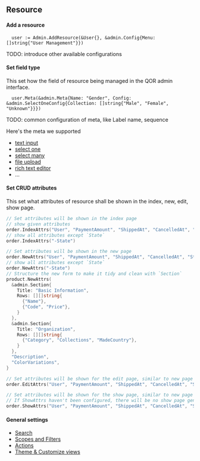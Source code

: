 ## Resource

#### Add a resource

```
  user := Admin.AddResource(&User{}, &admin.Config{Menu: []string{"User Management"}})
```

TODO: introduce other available configurations

#### Set field type

This set how the field of resource being managed in the QOR admin interface.

```
  user.Meta(&admin.Meta{Name: "Gender", Config: &admin.SelectOneConfig{Collection: []string{"Male", "Female", "Unknown"}}})
```

TODO: common configuration of meta, like Label name, sequence

Here's the meta we supported

- [text input]()
- [select one]()
- [select many]()
- [file upload]()
- [rich text editor]()
- ...

#### Set CRUD attributes

This set what attributes of resource shall be shown in the index, new, edit, show page.

```go
// Set attributes will be shown in the index page
// show given attributes
order.IndexAttrs("User", "PaymentAmount", "ShippedAt", "CancelledAt", "State", "ShippingAddress")
// show all attributes except `State`
order.IndexAttrs("-State")

// Set attributes will be shown in the new page
order.NewAttrs("User", "PaymentAmount", "ShippedAt", "CancelledAt", "State", "ShippingAddress")
// show all attributes except `State`
order.NewAttrs("-State")
// Structure the new form to make it tidy and clean with `Section`
product.NewAttrs(
  &admin.Section{
    Title: "Basic Information",
    Rows: [][]string{
      {"Name"},
      {"Code", "Price"},
    }
  },
  &admin.Section{
    Title: "Organization",
    Rows: [][]string{
      {"Category", "Collections", "MadeCountry"},
    }
  },
  "Description",
  "ColorVariations",
}

// Set attributes will be shown for the edit page, similar to new page
order.EditAttrs("User", "PaymentAmount", "ShippedAt", "CancelledAt", "State", "ShippingAddress")

// Set attributes will be shown for the show page, similar to new page
// If ShowAttrs haven't been configured, there will be no show page generated, by will show the edit from instead
order.ShowAttrs("User", "PaymentAmount", "ShippedAt", "CancelledAt", "State", "ShippingAddress")
```

#### General settings

- [Search](../chapter2/search.md#h1)
- [Scopes and Filters](../chapter2/filter.md#h1)
- [Actions](../chapter2/actions.md#h1)
- [Theme & Customize views](../chapter2/theme.md#h1)
